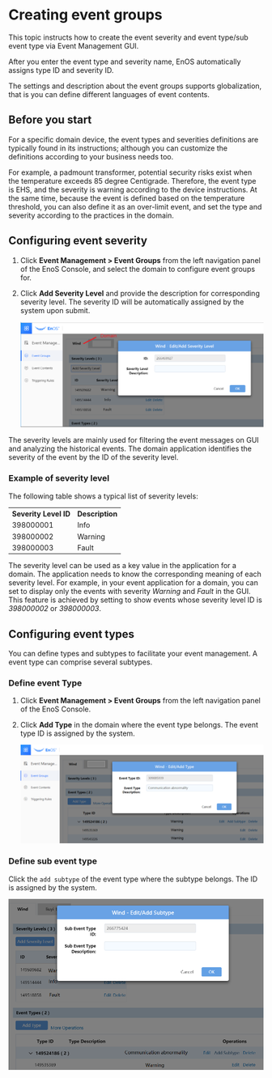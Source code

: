 # Creating event groups

This topic instructs how to create the event severity and event type/sub event type via Event Management GUI.

After you enter the event type and severity name, EnOS automatically assigns type ID and severity ID.

The settings and description about the event groups supports globalization, that is you can define different languages of event contents.

## Before you start

For a specific domain device, the event types and severities definitions are typically found in its instructions; although you can customize the definitions according to your business needs too.

For example, a padmount transformer, potential security risks exist when the temperature exceeds 85 degree Centigrade. Therefore, the event type is EHS, and the severity is warning according to the device instructions. At the same time, because the event is defined based on the temperature threshold, you can also define it as an over-limit event, and set the type and severity according to the practices in the domain.

## Configuring event severity

1. Click **Event Management > Event Groups** from the left navigation panel of the EnoS Console, and select the domain to configure event groups for.

2. Click **Add Severity Level** and provide the description for corresponding severity level. The severity ID will be automatically assigned by the system upon submit.

   ![configure severity](media/create_severity_level_wind.png)

The severity levels are mainly used for filtering the event messages on GUI and analyzing the historical events. The domain application identifies the severity of the event by the ID of the severity level.

### Example of severity level

The following table shows a typical list of severity levels:

<table>
  <tr>
    <th>Severity Level ID</th>
    <th>Description</th>
  </tr>
  <tr>
    <td>398000001</td>
    <td>Info</td>
  </tr>
  <tr>
    <td>398000002</td>
    <td>Warning</td>
  </tr>
  <tr>
    <td>398000003</td>
    <td>Fault</td>
  </tr>
<table>

The severity level can be used as a key value in the application for a domain. The application needs to know the corresponding meaning of each severity level. For example, in your event application for a domain, you can set to display only the events with severity _Warning_ and _Fault_ in the GUI. This feature is achieved by setting to show events whose severity level ID is _398000002_ or _398000003_.

## Configuring event types

You can define types and subtypes to facilitate your event management. A event type can comprise several subtypes.

### Define event Type

1. Click **Event Management > Event Groups** from the left navigation panel of the EnoS Console.

2. Click **Add Type** in the domain where the event type belongs. The event type ID is assigned by the system.

   ![configue event types](media/example_add_event.png)

### Define sub event type

Click the `add subtype` of the event type where the subtype belongs. The ID is assigned by the system.

![1](media/create_subtype_wind.png)
